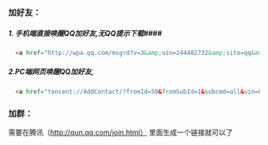 ### 加好友： ###
##### 1. 手机端直接唤醒QQ加好友,无QQ提示下载####
```html
  <a href="http://wpa.qq.com/msgrd?v=3&amp;uin=244482732&amp;site=qq&amp;menu=yes">244482732</a>
```
##### 2.PC端网页唤醒QQ加好友, ####
```html
  <a href="tencent://AddContact/?fromId=50&fromSubId=1&subcmd=all&uin=651990908">651990908</a>
```
### 加群： ###
需要在腾讯（http://qun.qq.com/join.html） 里面生成一个链接就可以了
